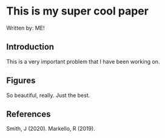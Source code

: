 # This is my super cool paper
Written by: ME!

## Introduction

This is a very important problem that I have been working on.

## Figures

So beautiful, really. Just the best.

## References

Smith, J (2020).
Markello, R (2019).
